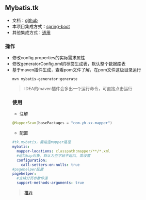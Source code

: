 ## Mybatis.tk

- 文档：[github](https://github.com/abel533/Mapper/wiki)
- 本项目集成方式：[spring-boot](https://github.com/abel533/Mapper/wiki/1.3-spring-boot)
- 其他集成方式：[通用](https://github.com/abel533/Mapper/wiki/4.1.mappergenerator)

### 操作
- 修改config.properties的实际需求属性
- 修改generatorConfig.xml的<table>标签生成表，默认整个数据库表
- 基于maven插件生成，查看pom文件了解，在pom文件这级目录运行
```
mvn mybatis-generator:generate
```
> IDEA的maven插件会多出一个运行命令，可直接点击运行
> 
### 使用
- 注解
```java
@MapperScan(basePackages = "com.yh.xx.mapper")
```
- 配置
```yml
#tk.mybatis，需指定mapper路径
mybatis:
  mapper-locations: classpath:mapper/**/*.xml
  #返回map对象。默认为空字段不返回，需设置
  configuration:
    call-setters-on-nulls: true
#pagehelper配置
pagehelper:
  #支持分页参数传递
  support-methods-arguments: true
```

> [推荐](https://blog.csdn.net/isea533/article/details/104776347)